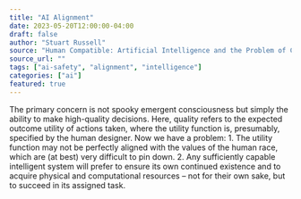 ```yaml
---
title: "AI Alignment"
date: 2023-05-20T12:00:00-04:00
draft: false
author: "Stuart Russell"
source: "Human Compatible: Artificial Intelligence and the Problem of Control"
source_url: ""
tags: ["ai-safety", "alignment", "intelligence"]
categories: ["ai"]
featured: true
---
```


The primary concern is not spooky emergent consciousness but simply the ability to make high-quality decisions. Here, quality refers to the expected outcome utility of actions taken, where the utility function is, presumably, specified by the human designer. Now we have a problem: 1. The utility function may not be perfectly aligned with the values of the human race, which are (at best) very difficult to pin down. 2. Any sufficiently capable intelligent system will prefer to ensure its own continued existence and to acquire physical and computational resources – not for their own sake, but to succeed in its assigned task.